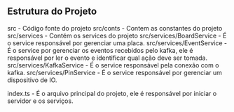 ## Estrutura do Projeto

src - Código fonte do projeto
    src/conts - Contem as constantes do projeto
    src/services - Contém os services do projeto
        src/services/BoardService - É o service responsável por gerenciar uma placa.
        src/services/EventService - É o service por gerenciar os eventos recebidos pelo kafka, ele é responsável por ler o evento e identificar qual ação deve ser tomada.
        src/services/KafkaService - É o service responsável pela conexão com o kafka.
        src/services/PinService - É o service responsável por gerenciar um dispositivo de IO.

index.ts - É o arquivo principal do projeto, ele é responsável por iniciar o servidor e os serviços.
